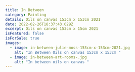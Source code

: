 ```yaml
---
title: In Between
category: Painting
details: Oils on canvas 153cm x 153cm 2021
date: 2022-02-26T18:37:43.029Z
excerpt: Oils on canvas 153cm x 15cm 2021
isFeatured: false
isForSale: true
images:
  - image: in-between-julie-moss-153cm-x-153cm-2021.jpg
    alt: "In Between Oils on canvas 153cm x 153cm "
  - image: in-between-art-rooms-.jpg
    alt: "In between oils on canvas "
---
```

